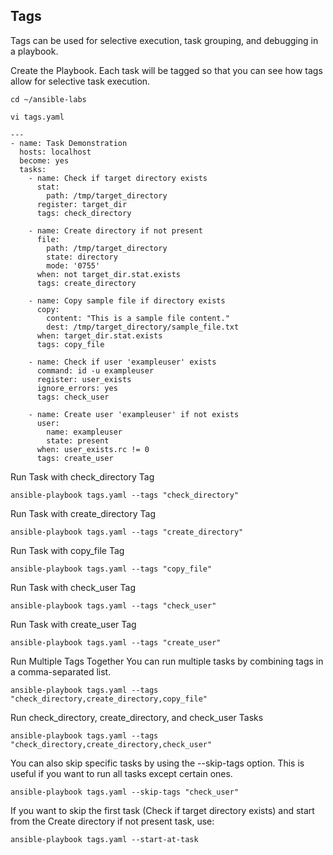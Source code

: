 ## Tags
Tags can be used for selective execution, task grouping, and debugging in a playbook.

Create the Playbook. Each task will be tagged so that you can see how tags allow for selective task execution.
```
cd ~/ansible-labs
```
```
vi tags.yaml
```
```
---
- name: Task Demonstration
  hosts: localhost
  become: yes
  tasks:
    - name: Check if target directory exists
      stat:
        path: /tmp/target_directory
      register: target_dir
      tags: check_directory

    - name: Create directory if not present
      file:
        path: /tmp/target_directory
        state: directory
        mode: '0755'
      when: not target_dir.stat.exists
      tags: create_directory

    - name: Copy sample file if directory exists
      copy:
        content: "This is a sample file content."
        dest: /tmp/target_directory/sample_file.txt
      when: target_dir.stat.exists
      tags: copy_file

    - name: Check if user 'exampleuser' exists
      command: id -u exampleuser
      register: user_exists
      ignore_errors: yes
      tags: check_user

    - name: Create user 'exampleuser' if not exists
      user:
        name: exampleuser
        state: present
      when: user_exists.rc != 0
      tags: create_user
```

Run Task with check_directory Tag
```
ansible-playbook tags.yaml --tags "check_directory"
```
Run Task with create_directory Tag
```
ansible-playbook tags.yaml --tags "create_directory"
```
Run Task with copy_file Tag
```
ansible-playbook tags.yaml --tags "copy_file"
```
Run Task with check_user Tag
```
ansible-playbook tags.yaml --tags "check_user"
```
Run Task with create_user Tag
```
ansible-playbook tags.yaml --tags "create_user"
```
Run Multiple Tags Together
You can run multiple tasks by combining tags in a comma-separated list.
```
ansible-playbook tags.yaml --tags "check_directory,create_directory,copy_file"
```
Run check_directory, create_directory, and check_user Tasks
```
ansible-playbook tags.yaml --tags "check_directory,create_directory,check_user"
```
You can also skip specific tasks by using the --skip-tags option. This is useful if you want to run all tasks except certain ones.
```
ansible-playbook tags.yaml --skip-tags "check_user"
```
If you want to skip the first task (Check if target directory exists) and start from the Create directory if not present task, use:
```
ansible-playbook tags.yaml --start-at-task
```
